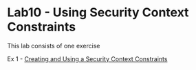 # Lab10 - Using Security Context Constraints

This lab consists of one exercise

Ex 1 - [Creating and Using a Security Context Constraints](using-scc-ex-1.md)